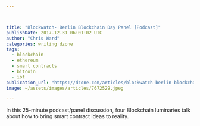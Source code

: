 ```yaml
---



title: "Blockwatch- Berlin Blockchain Day Panel [Podcast]"
publishDate: 2017-12-31 06:01:02 UTC
author: "Chris Ward"
categories: writing dzone
tags:
  - blockchain
  - ethereum
  - smart contracts
  - bitcoin
  - iot
publication_url: "https://dzone.com/articles/blockwatch-berlin-blockchain-day-panel"
image: ~/assets/images/articles/7672529.jpeg

---
```

In this 25-minute podcast/panel discussion, four Blockchain luminaries talk about how to bring smart contract ideas to reality.

